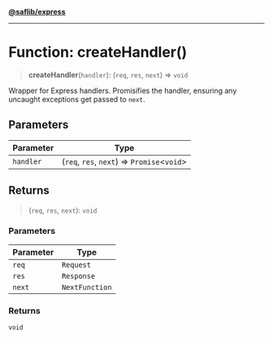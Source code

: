 [**@saflib/express**](../index.md)

---

# Function: createHandler()

> **createHandler**(`handler`): (`req`, `res`, `next`) => `void`

Wrapper for Express handlers. Promisifies the handler, ensuring any uncaught
exceptions get passed to `next`.

## Parameters

| Parameter | Type                                          |
| --------- | --------------------------------------------- |
| `handler` | (`req`, `res`, `next`) => `Promise`\<`void`\> |

## Returns

> (`req`, `res`, `next`): `void`

### Parameters

| Parameter | Type           |
| --------- | -------------- |
| `req`     | `Request`      |
| `res`     | `Response`     |
| `next`    | `NextFunction` |

### Returns

`void`
